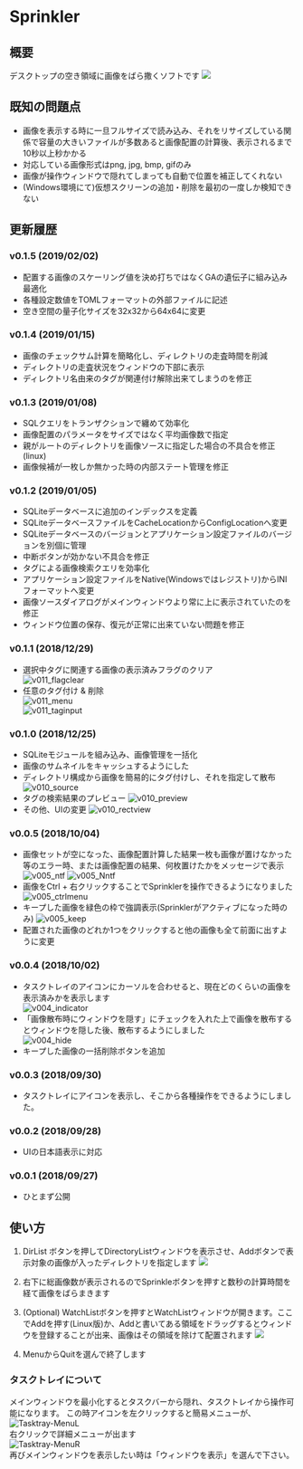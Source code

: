 # Sprinkler

## 概要
デスクトップの空き領域に画像をばら撒くソフトです
![](https://github.com/degarashi/sprinkler/blob/images/sprinkler_v010_sc0.jpg)

## 既知の問題点
* 画像を表示する時に一旦フルサイズで読み込み、それをリサイズしている関係で容量の大きいファイルが多数あると画像配置の計算後、表示されるまで10秒以上秒かかる
* 対応している画像形式はpng, jpg, bmp, gifのみ
* 画像が操作ウィンドウで隠れてしまっても自動で位置を補正してくれない
* (Windows環境にて)仮想スクリーンの追加・削除を最初の一度しか検知できない

## 更新履歴
### v0.1.5 (2019/02/02)
* 配置する画像のスケーリング値を決め打ちではなくGAの遺伝子に組み込み最適化 
* 各種設定数値をTOMLフォーマットの外部ファイルに記述  
* 空き空間の量子化サイズを32x32から64x64に変更  
### v0.1.4 (2019/01/15)
* 画像のチェックサム計算を簡略化し、ディレクトリの走査時間を削減  
* ディレクトリの走査状況をウィンドウの下部に表示  
* ディレクトリ名由来のタグが関連付け解除出来てしまうのを修正  
### v0.1.3 (2019/01/08)
* SQLクエリをトランザクションで纏めて効率化  
* 画像配置のパラメータをサイズではなく平均画像数で指定  
* 親がルートのディレクトリを画像ソースに指定した場合の不具合を修正(linux)  
* 画像候補が一枚しか無かった時の内部ステート管理を修正  
### v0.1.2 (2019/01/05)
* SQLiteデータベースに追加のインデックスを定義  
* SQLiteデータベースファイルをCacheLocationからConfigLocationへ変更  
* SQLiteデータベースのバージョンとアプリケーション設定ファイルのバージョンを別個に管理  
* 中断ボタンが効かない不具合を修正  
* タグによる画像検索クエリを効率化  
* アプリケーション設定ファイルをNative(Windowsではレジストリ)からINIフォーマットへ変更  
* 画像ソースダイアログがメインウィンドウより常に上に表示されていたのを修正  
* ウィンドウ位置の保存、復元が正常に出来ていない問題を修正  

### v0.1.1 (2018/12/29)
* 選択中タグに関連する画像の表示済みフラグのクリア  
![v011_flagclear](https://github.com/degarashi/sprinkler/blob/images/sprinkler_v011_flagclear.png)  
* 任意のタグ付け & 削除  
![v011_menu](https://github.com/degarashi/sprinkler/blob/images/sprinkler_v011_menu0.jpg)  
![v011_taginput](https://github.com/degarashi/sprinkler/blob/images/sprinkler_v011_taginput.png)  

### v0.1.0 (2018/12/25)
* SQLiteモジュールを組み込み、画像管理を一括化
* 画像のサムネイルをキャッシュするようにした
* ディレクトリ構成から画像を簡易的にタグ付けし、それを指定して散布
![v010_source](https://github.com/degarashi/sprinkler/blob/images/sprinkler_v010_source.png)
* タグの検索結果のプレビュー
![v010_preview](https://github.com/degarashi/sprinkler/blob/images/sprinkler_v010_preview.png)
* その他、UIの変更
![v010_rectview](https://github.com/degarashi/sprinkler/blob/images/sprinkler_v010_rectview.png)

### v0.0.5 (2018/10/04)
* 画像セットが空になった、画像配置計算した結果一枚も画像が置けなかった等のエラー時、または画像配置の結果、何枚置けたかをメッセージで表示  
![v005_ntf](https://github.com/degarashi/sprinkler/blob/images/sprinkler_v005_ntf.png)
![v005_Nntf](https://github.com/degarashi/sprinkler/blob/images/sprinkler_v005_Nntf.png)  
* 画像をCtrl + 右クリックすることでSprinklerを操作できるようになりました  
![v005_ctrlmenu](https://github.com/degarashi/sprinkler/blob/images/sprinkler_v005_ctrlmenu.png)  
* キープした画像を緑色の枠で強調表示(Sprinklerがアクティブになった時のみ)
![v005_keep](https://github.com/degarashi/sprinkler/blob/images/sprinkler_v005_keep.png)  
* 配置された画像のどれか1つをクリックすると他の画像も全て前面に出すように変更

### v0.0.4 (2018/10/02)
* タスクトレイのアイコンにカーソルを合わせると、現在どのくらいの画像を表示済みかを表示します  
![v004_indicator](https://github.com/degarashi/sprinkler/blob/images/sprinkler_v004_indicator.png)  
* 「画像散布時にウィンドウを隠す」にチェックを入れた上で画像を散布するとウィンドウを隠した後、散布するようにしました  
![v004_hide](https://github.com/degarashi/sprinkler/blob/images/sprinkler_v004_hide.png)  
* キープした画像の一括削除ボタンを追加

### v0.0.3 (2018/09/30)
* タスクトレイにアイコンを表示し、そこから各種操作をできるようにしました。

### v0.0.2 (2018/09/28)
* UIの日本語表示に対応

### v0.0.1 (2018/09/27)
* ひとまず公開

## 使い方
1. DirList ボタンを押してDirectoryListウィンドウを表示させ、Addボタンで表示対象の画像が入ったディレクトリを指定します
![](https://github.com/degarashi/sprinkler/blob/images/sprinkler_sc2.jpg)

2. 右下に総画像数が表示されるのでSprinkleボタンを押すと数秒の計算時間を経て画像をばらまきます

3. (Optional) WatchListボタンを押すとWatchListウィンドウが開きます。ここでAddを押す(Linux版)か、Addと書いてある領域をドラッグするとウィンドウを登録することが出来、画像はその領域を除けて配置されます
![](https://github.com/degarashi/sprinkler/blob/images/sprinkler_sc1.jpg)

4. MenuからQuitを選んで終了します

### タスクトレイについて
メインウィンドウを最小化するとタスクバーから隠れ、タスクトレイから操作可能になります。
この時アイコンを左クリックすると簡易メニューが、  
![Tasktray-MenuL](https://github.com/degarashi/sprinkler/blob/images/sprinkler_v003_menu0.png)  
右クリックで詳細メニューが出ます  
![Tasktray-MenuR](https://github.com/degarashi/sprinkler/blob/images/sprinkler_v003_menu1.png)  
再びメインウィンドウを表示したい時は「ウィンドウを表示」を選んで下さい。
